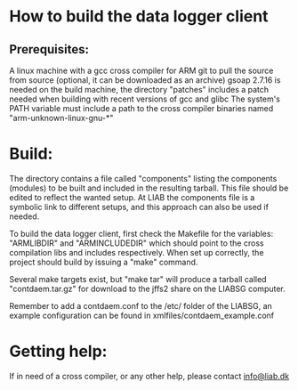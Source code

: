 # How to build the data logger client

## Prerequisites:
A linux machine with a gcc cross compiler for ARM
git to pull the source from source (optional, it can be downloaded as an archive)
gsoap 2.7.16 is needed on the build machine, the directory "patches" includes a patch needed when building with recent versions of gcc and glibc
The system's PATH variable must include a path to the cross compiler binaries named "arm-unknown-linux-gnu-*"

# Build:
The directory contains a file called "components" listing the components (modules) to be built and included in the resulting tarball. This file should be edited to reflect the wanted setup. At LIAB the components file is a symbolic link to different setups, and this approach can also be used if needed.

To build the data logger client, first check the Makefile for the variables: "ARMLIBDIR" and "ARMINCLUDEDIR" which should point to the cross compilation libs and includes respectively.
When set up correctly, the project should build by issuing a "make" command.

Several make targets exist, but "make tar" will produce a tarball called "contdaem.tar.gz" for download to the jffs2 share on the LIABSG computer.

Remember to add a contdaem.conf to the /etc/ folder of the LIABSG, an example configuration can be found in xmlfiles/contdaem_example.conf

# Getting help:
If in need of a cross compiler, or any other help, please contact info@liab.dk
